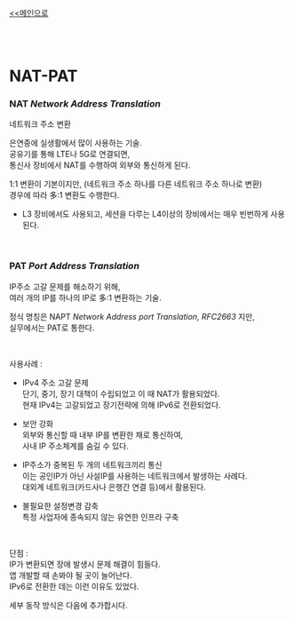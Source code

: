[<<메인으로](https://github.com/AtomicLiquors/Network_Wiki_Chb)

&nbsp;  
&nbsp;  
# NAT-PAT
### **NAT** *Network Address Translation*  
네트워크 주소 변환

은연중에 실생활에서 많이 사용하는 기술.  
공유기를 통해 LTE나 5G로 연결되면,   
통신사 장비에서 NAT를 수행하여 외부와 통신하게 된다.

1:1 변환이 기본이지만,  (네트워크 주소 하나를 다른 네트워크 주소 하나로 변환)    
경우에 따라 多:1 변환도 수행한다.

- L3 장비에서도 사용되고, 세션을 다루는 L4이상의 장비에서는 매우 빈번하게 사용된다.

 
&nbsp;
 
### **PAT** *Port Address Translation*  
IP주소 고갈 문제를 해소하기 위해,  
여러 개의 IP를 하나의 IP로 多:1 변환하는 기술.  

정식 명칭은 NAPT *Network Address port Translation, RFC2663* 지만,  
실무에서는 PAT로 통한다.
 
&nbsp;

사용사례 :
- IPv4 주소 고갈 문제  
단기, 중기, 장기 대책이 수립되었고 이 때 NAT가 활용되었다.  
현재 IPv4는 고갈되었고 장기전략에 의해 IPv6로 전환되었다.

- 보안 강화  
외부와 통신할 때 내부 IP를 변환한 채로 통신하여,  
사내 IP 주소체계를 숨길 수 있다.

- IP주소가 중복된 두 개의 네트워크끼리 통신  
이는 공인IP가 아닌 사설IP를 사용하는 네트워크에서 발생하는 사례다.  
대외계 네트워크(카드사나 은행간 연결 등)에서 활용된다.

- 불필요한 설정변경 감축  
특정 사업자에 종속되지 않는 유연한 인프라 구축
 
&nbsp;
 

단점 :  
IP가 변환되면 장애 발생시 문제 해결이 힘들다.  
앱 개발할 때 손봐야 될 곳이 늘어난다.  
IPv6로 전환한 데는 이런 이유도 있었다.

세부 동작 방식은 다음에 추가합시다.
